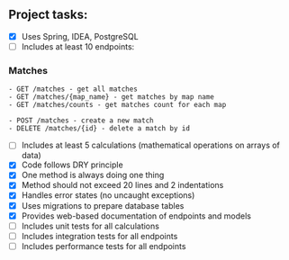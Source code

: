 ## Project tasks:

- [x] Uses Spring, IDEA, PostgreSQL
- [ ] Includes at least 10 endpoints:
### Matches
    - GET /matches - get all matches
    - GET /matches/{map_name} - get matches by map name
    - GET /matches/counts - get matches count for each map
    
    - POST /matches - create a new match
    - DELETE /matches/{id} - delete a match by id

- [ ] Includes at least 5 calculations (mathematical operations on arrays of data)
- [x] Code follows DRY principle
- [x] One method is always doing one thing
- [x] Method should not exceed 20 lines and 2 indentations
- [x] Handles error states (no uncaught exceptions)
- [x] Uses migrations to prepare database tables
- [x] Provides web-based documentation of endpoints and models
- [ ] Includes unit tests for all calculations
- [ ] Includes integration tests for all endpoints
- [ ] Includes performance tests for all endpoints